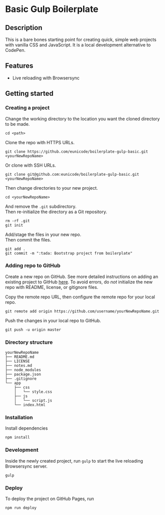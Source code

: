 # Basic Gulp Boilerplate

## Description

This is a bare bones starting point for creating quick, simple web projects with vanilla CSS and JavaScript. It is a local development alternative to CodePen.

## Features

- Live reloading with Browsersync

## Getting started

### Creating a project

Change the working directory to the location you want the cloned directory to be made.

```
cd <path>
```

Clone the repo with HTTPS URLs.

```
git clone https://github.com/eunicode/boilerplate-gulp-basic.git <yourNewRepoName>
```

Or clone with SSH URLs.

```
git clone git@github.com:eunicode/boilerplate-gulp-basic.git <yourNewRepoName>
```

Then change directories to your new project.

```
cd <yourNewRepoName>
```

And remove the `.git` subdirectory. <br>
Then re-initialize the directory as a Git repository.

```
rm -rf .git
git init
```

Add/stage the files in your new repo.<br>
Then commit the files.

```
git add .
git commit -m ":tada: Bootstrap project from boilerplate"
```

### Adding repo to GitHub

Create a new repo on GitHub. See more detailed instructions on adding an existing project to GitHub [here](https://help.github.com/articles/adding-an-existing-project-to-github-using-the-command-line/). To avoid errors, do _not_ initialize the new repo with README, license, or gitignore files.

Copy the remote repo URL, then configure the remote repo for your local repo.

```
git remote add origin https://github.com/username/yourNewRepoName.git
```

Push the changes in your local repo to GitHub.

```
git push -u origin master
```

### Directory structure

```
yourNewRepoName
├── README.md
├── LICENSE
├── notes.md
├── node_modules
├── package.json
├── .gitignore
└── app
    ├── css
    │   └── style.css
    ├── js
    │   └── script.js
    └── index.html
```

### Installation

Install dependencies

```
npm install
```

### Development

Inside the newly created project, run `gulp` to start the live reloading Browsersync server.

```
gulp
```

### Deploy

To deploy the project on GitHub Pages, run

```
npm run deploy
```

